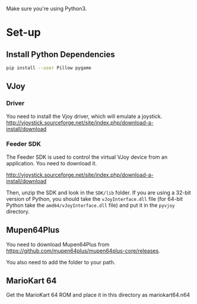 Make sure you're using Python3.

# Set-up

## Install Python Dependencies

```bash
pip install --user Pillow pygame
```

## VJoy

### Driver
You need to install the Vjoy driver, which will emulate a joystick.
http://vjoystick.sourceforge.net/site/index.php/download-a-install/download

### Feeder SDK
The Feeder SDK is used to control the virtual VJoy device from an application.
You need to download it.

http://vjoystick.sourceforge.net/site/index.php/download-a-install/download

Then, unzip the SDK and look in the `SDK/lib` folder. If you are using a 32-bit version of Python, you should take the `vJoyInterface.dll` file (for 64-bit Python take the `amd64/vJoyInterface.dll` file) and put it in the `pyvjoy` directory.

## Mupen64Plus

You need to download Mupen64Plus from https://github.com/mupen64plus/mupen64plus-core/releases.

You also need to add the folder to your path.

## MarioKart 64

Get the MarioKart 64 ROM and place it in this directory as mariokart64.n64
